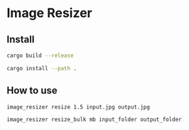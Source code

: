 # Image Resizer

## Install

```bash
cargo build --release

cargo install --path .
```

## How to use

```bash
image_resizer resize 1.5 input.jpg output.jpg

image_resizer resize_bulk mb input_folder output_folder
```
